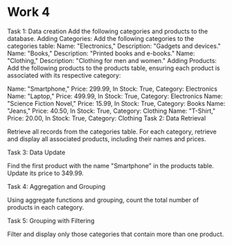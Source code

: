 # Work 4
  Task 1: Data creation
Add the following categories and products to the database.
Adding Categories: Add the following categories to the categories table:
Name: "Electronics," Description: "Gadgets and devices."
Name: "Books," Description: "Printed books and e-books."
Name: "Clothing," Description: "Clothing for men and women."
Adding Products: Add the following products to the products table, ensuring each product is associated with its respective category:

Name: "Smartphone," Price: 299.99, In Stock: True, Category: Electronics
Name: "Laptop," Price: 499.99, In Stock: True, Category: Electronics
Name: "Science Fiction Novel," Price: 15.99, In Stock: True, Category: Books
Name: "Jeans," Price: 40.50, In Stock: True, Category: Clothing
Name: "T-Shirt," Price: 20.00, In Stock: True, Category: Clothing
Task 2: Data Retrieval

Retrieve all records from the categories table. For each category, retrieve and display all associated products, including their names and prices.

Task 3: Data Update

Find the first product with the name "Smartphone" in the products table. Update its price to 349.99.

Task 4: Aggregation and Grouping

Using aggregate functions and grouping, count the total number of products in each category.

Task 5: Grouping with Filtering

Filter and display only those categories that contain more than one product.
